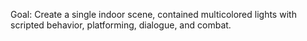 Goal: Create a single indoor scene, contained multicolored lights with scripted behavior, platforming, dialogue, and combat.
